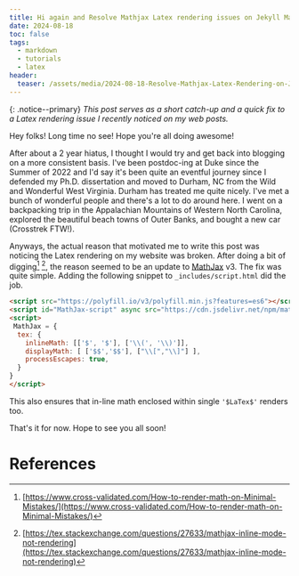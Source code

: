 ```yaml
---
title: Hi again and Resolve Mathjax Latex rendering issues on Jekyll Markdown website
date: 2024-08-18
toc: false
tags:
  - markdown
  - tutorials
  - latex
header:
  teaser: /assets/media/2024-08-18-Resolve-Mathjax-Latex-Rendering-on-Jekyll-Markdown-Website/2024-08-18-Resolve-Mathjax-Latex-Rendering-on-Jekyll-Markdown-Website-20240818234059807.jpg
---
```

{: .notice--primary}
*This post serves as a short catch-up and a quick fix to a Latex rendering issue I recently noticed on my web posts.* 

Hey folks! Long time no see! Hope you're all doing awesome!

After about a 2 year hiatus, I thought I would try and get back into blogging on a more consistent basis. I've been postdoc-ing at Duke since the Summer of 2022 and I'd say it's been quite an eventful journey since I  defended my Ph.D. dissertation and moved to Durham, NC from the Wild and Wonderful West Virginia. Durham has treated me quite nicely. I've met a bunch of wonderful people and there's a lot to do around here. I went on a backpacking trip in the Appalachian Mountains of Western North Carolina,  explored the beautiful beach towns of Outer Banks, and bought a new car (Crosstrek FTW!).

Anyways, the actual reason that motivated me to write this post was noticing the Latex rendering on my website was broken. After doing a bit of digging[^1] [^2], the reason seemed to be an update to [MathJax](https://www.mathjax.org) v3. The fix was quite simple. Adding the following snippet to `_includes/script.html` did the job. 

```html
<script src="https://polyfill.io/v3/polyfill.min.js?features=es6"></script>
<script id="MathJax-script" async src="https://cdn.jsdelivr.net/npm/mathjax@3/es5/tex-mml-chtml.js"></script>
<script>
 MathJax = {
  tex: {
    inlineMath: [['$', '$'], ['\\(', '\\)']],
    displayMath: [ ['$$','$$'], ["\\[","\\]"] ],
    processEscapes: true,
  }
}
</script>
```

This also ensures that in-line math enclosed within single `'$LaTex$'` renders too. 

That's it for now. Hope to see you all soon!

# References

[^1]: [https://www.cross-validated.com/How-to-render-math-on-Minimal-Mistakes/](https://www.cross-validated.com/How-to-render-math-on-Minimal-Mistakes/)
[^2]: [https://tex.stackexchange.com/questions/27633/mathjax-inline-mode-not-rendering](https://tex.stackexchange.com/questions/27633/mathjax-inline-mode-not-rendering)